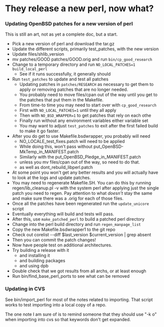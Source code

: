 # They release a new perl, now what?

### Updating OpenBSD patches for a new version of perl

This is still an art, not as yet a complete doc, but a start.

* Pick a new version of perl and download the tar.gz
* Update the different scripts, primarily test_patches, with the new version
* Update files/shlib_version
* mv patches/GOOD patches/GOOD.orig and run `bin/cp_good_research`
* Change to a temporary directory and run `NO_LOCAL_PATCHES=1 build_local_perl`
  * See if it runs successfully, it generally should
* Run `test_patches` to update and test all patches
  * Updating patches in `patches/RESEARCH` as necessary to get them to apply
    or removing patches that are no longer needed.
  * You probably need to move files/cpan out of the way until you get to
    the patches that put them in the Makefile.
  * From time-to time you may need to start over with `cp_good_research`
  * First with `NO_LOCAL_PATCHES=1` until they all apply
  * Then with `NO_BSD_WRAPPER=1` to get patches that rely on each othe
  * Finally run without any environment variables either variable set
  * You may want to adjust `test_patches` to exit after the first
    failed build to make it go faster.
* After you do get to use Makefile.bsdwrapper, you probably will need
    * NO_LOCALE_test_fixes.patch will need to be applied
    * While doing this, won't pass without put_OpenBSD-MkTemp_in_MANIFEST.patch
    * Similarly with the put_OpenBSD_Pledge_in_MANIFEST.patch
    * unless you mv files/cpan out of the way, so need to do that.
    * as well as dont_rebuild_libperl.patch
* At some point you won't get any better results and you will actually have to
  look at the logs and update patches.
* You may need to regenerate Makefile.SH. You can do this by running
  regen/lib_cleanup.pl -v with the system perl
  after applying just the single patch you need to regen.
  Pay attention to what *doesn't* stay the same and make sure there
  was a .orig for each of those files.
* Once all the patches have been regenerated run the `update_unicore` script
* Eventually everything will build and tests will pass.
* After this, use `make_patched_perl` to build a patched perl directory
* Change into the perl build directory and run `regen_manpage_list`
* Copy the new Makefile.bsdwrapper1 to the git repo
* Check out corelist --diff $last_version $current_version | grep absent
* Then you can commit the patch changes!
* Now have people test on additional architectures.
* Try building a release with it
    * and installing it
    * and building packages
    * and using dpb
* Double check that we got results from all archs, or at least enough
* Run bin/find_base_perl_ports to see what can be removed

### Updating in CVS
See bin/import_perl for most of the notes related to importing. That script
works to test importing into a local copy of a repo.

The one note I am sure of is to remind someone that they should use "-k o"
when importing into cvs so that keywords don't get expanded.
